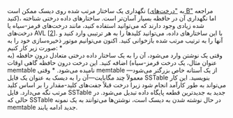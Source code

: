 نگهداری یک ساختار مرتب شده روی دیسک ممکن است (به ["درخت‌های B"](#sec_storage_b_trees) مراجعه کنید)، اما نگهداری آن
در حافظه بسیار آسان‌تر است. ساختارهای داده درختی شناخته شده زیادی وجود دارند که می‌توانید استفاده کنید، مانند
درخت‌های قرمز-سیاه یا درخت‌های AVL [[2](ch03.html#Cormen2009uw)]. با
این ساختارهای داده، می‌توانید کلیدها را به هر ترتیبی وارد کنید و آنها را به ترتیب مرتب شده بازخوانی کنید. اکنون می‌توانیم موتور ذخیره‌سازی خود را به صورت زیر کار کنیم: *  
وقتی یک نوشتن وارد می‌شود، آن را به یک ساختار داده درختی متعادل درون حافظه (به عنوان مثال، یک
درخت قرمز-سیاه) اضافه کنید. این درخت درون حافظه گاهی اوقات memtable نامیده می‌شود. *  وقتی memtable از یک آستانه خاص بزرگتر می‌شود—معمولاً چند مگابایت—آن را به
دیسک به عنوان یک فایل SSTable بنویسید. این کار می‌تواند به طور کارآمد انجام شود زیرا درخت قبلاً جفت‌های
کلید-مقدار را بر اساس کلید مرتب نگه می‌دارد. فایل SSTable جدید به جدیدترین قطعه
پایگاه داده تبدیل می‌شود. در حالی که SSTable در حال نوشته شدن به دیسک است، نوشتن‌ها می‌توانند به یک نمونه memtable جدید ادامه یابند.